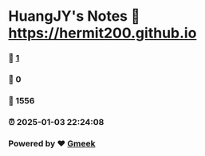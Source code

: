 # HuangJY's Notes :link: https://hermit200.github.io 
### :page_facing_up: [1](https://hermit200.github.io/tag.html) 
### :speech_balloon: 0 
### :hibiscus: 1556 
### :alarm_clock: 2025-01-03 22:24:08 
### Powered by :heart: [Gmeek](https://github.com/Meekdai/Gmeek)

